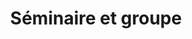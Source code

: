 ---
description: Bienvenue à Norma Kids, l'ultime terrain de jeu de montagne où la curiosité
  rencontre l'aventure ! Spécialement conçu pour les enfants de 3 à 12 ans, Norma
  Kids transforme la magie des Alpes en un pays de rires, d'explorations et de surprises
  enneigées (ou ensoleillées !).Bienvenue à Norma Kids, l'ultime terrain de jeu de
  montagne où la curiosité rencontre l'aventure ! Spécialement conçu pour les enfants
  de 3 à 12 ans, Norma Kids transforme la magie des Alpes en un pays de rires, d'explorations
  et de surprises enneigées (ou ensoleillées !).Bienvenue à Norma Kids, l'ultime terrain
  de jeu de montagne où la curiosité rencontre l'aventure ! Spécialement conçu pour
  les enfants de 3 à 12 ans, Norma Kids transforme la magie des Alpes en un pays de
  rires, d'explorations et de surprises enneigées (ou ensoleillées !).
layout: séminaire_et_groupe
title: Séminaire et groupe
---